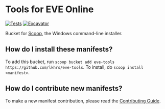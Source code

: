 # Tools for EVE Online

[![Tests](https://github.com/lkhrs/eve-tools/actions/workflows/ci.yml/badge.svg)](https://github.com/lkhrs/eve-tools/actions/workflows/ci.yml) [![Excavator](https://github.com/lkhrs/eve-tools/actions/workflows/excavator.yml/badge.svg)](https://github.com/lkhrs/eve-tools/actions/workflows/excavator.yml)

Bucket for [Scoop](https://scoop.sh), the Windows command-line installer.

How do I install these manifests?
---------------------------------

To add this bucket, run `scoop bucket add eve-tools https://github.com/lkhrs/eve-tools`. To install, do `scoop install <manifest>`.

How do I contribute new manifests?
----------------------------------

To make a new manifest contribution, please read the [Contributing Guide](https://github.com/ScoopInstaller/.github/blob/main/.github/CONTRIBUTING.md).
